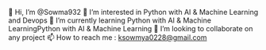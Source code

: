 👋 Hi, I’m @Sowma932
👀 I’m interested in Python with AI & Machine Learning and Devops 
🌱 I’m currently learning Python with AI & Machine LearningPython with AI & Machine Learning
💞️ I’m looking to collaborate on any project
📫 How to reach me : ksowmya0228@gmail.com